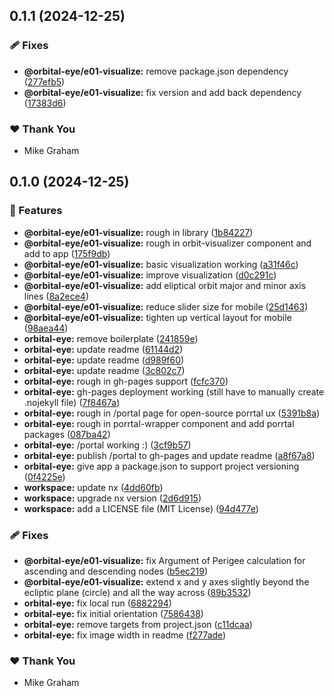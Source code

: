## 0.1.1 (2024-12-25)

### 🩹 Fixes

- **@orbital-eye/e01-visualize:** remove package.json dependency ([277efb5](https://github.com/datumgeek/orbital-eye/commit/277efb5))
- **@orbital-eye/e01-visualize:** fix version and add back dependency ([17383d6](https://github.com/datumgeek/orbital-eye/commit/17383d6))

### ❤️ Thank You

- Mike Graham

## 0.1.0 (2024-12-25)

### 🚀 Features

- **@orbital-eye/e01-visualize:** rough in library ([1b84227](https://github.com/datumgeek/orbital-eye/commit/1b84227))
- **@orbital-eye/e01-visualize:** rough in orbit-visualizer component and add to app ([175f9db](https://github.com/datumgeek/orbital-eye/commit/175f9db))
- **@orbital-eye/e01-visualize:** basic visualization working ([a31f46c](https://github.com/datumgeek/orbital-eye/commit/a31f46c))
- **@orbital-eye/e01-visualize:** improve visualization ([d0c291c](https://github.com/datumgeek/orbital-eye/commit/d0c291c))
- **@orbital-eye/e01-visualize:** add eliptical orbit major and minor axis lines ([8a2ece4](https://github.com/datumgeek/orbital-eye/commit/8a2ece4))
- **@orbital-eye/e01-visualize:** reduce slider size for mobile ([25d1463](https://github.com/datumgeek/orbital-eye/commit/25d1463))
- **@orbital-eye/e01-visualize:** tighten up vertical layout for mobile ([98aea44](https://github.com/datumgeek/orbital-eye/commit/98aea44))
- **orbital-eye:** remove boilerplate ([241859e](https://github.com/datumgeek/orbital-eye/commit/241859e))
- **orbital-eye:** update readme ([61144d2](https://github.com/datumgeek/orbital-eye/commit/61144d2))
- **orbital-eye:** update readme ([d989f60](https://github.com/datumgeek/orbital-eye/commit/d989f60))
- **orbital-eye:** update readme ([3c802c7](https://github.com/datumgeek/orbital-eye/commit/3c802c7))
- **orbital-eye:** rough in gh-pages support ([fcfc370](https://github.com/datumgeek/orbital-eye/commit/fcfc370))
- **orbital-eye:** gh-pages deployment working (still have to manually create .nojekyll file) ([7f8467a](https://github.com/datumgeek/orbital-eye/commit/7f8467a))
- **orbital-eye:** rough in /portal page for open-source porrtal ux ([5391b8a](https://github.com/datumgeek/orbital-eye/commit/5391b8a))
- **orbital-eye:** rough in porrtal-wrapper component and add porrtal packages ([087ba42](https://github.com/datumgeek/orbital-eye/commit/087ba42))
- **orbital-eye:** /portal working :) ([3cf9b57](https://github.com/datumgeek/orbital-eye/commit/3cf9b57))
- **orbital-eye:** publish /portal to gh-pages and update readme ([a8f67a8](https://github.com/datumgeek/orbital-eye/commit/a8f67a8))
- **orbital-eye:** give app a package.json to support project versioning ([0f4225e](https://github.com/datumgeek/orbital-eye/commit/0f4225e))
- **workspace:** update nx ([4dd60fb](https://github.com/datumgeek/orbital-eye/commit/4dd60fb))
- **workspace:** upgrade nx version ([2d6d915](https://github.com/datumgeek/orbital-eye/commit/2d6d915))
- **workspace:** add a LICENSE file (MIT License) ([94d477e](https://github.com/datumgeek/orbital-eye/commit/94d477e))

### 🩹 Fixes

- **@orbital-eye/e01-visualize:** fix Argument of Perigee calculation for ascending and descending nodes ([b5ec219](https://github.com/datumgeek/orbital-eye/commit/b5ec219))
- **@orbital-eye/e01-visualize:** extend x and y axes slightly beyond the ecliptic plane (circle) and all the way across ([89b3532](https://github.com/datumgeek/orbital-eye/commit/89b3532))
- **orbital-eye:** fix local run ([6882294](https://github.com/datumgeek/orbital-eye/commit/6882294))
- **orbital-eye:** fix initial orientation ([7586438](https://github.com/datumgeek/orbital-eye/commit/7586438))
- **orbital-eye:** remove targets from project.json ([c11dcaa](https://github.com/datumgeek/orbital-eye/commit/c11dcaa))
- **orbital-eye:** fix image width in readme ([f277ade](https://github.com/datumgeek/orbital-eye/commit/f277ade))

### ❤️ Thank You

- Mike Graham